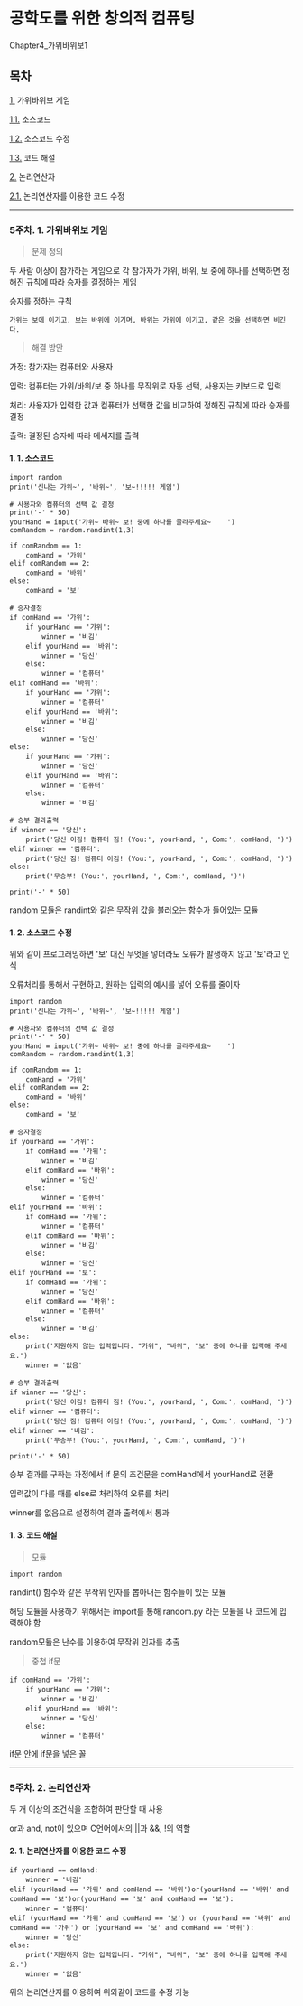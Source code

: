 # 공학도를 위한 창의적 컴퓨팅

Chapter4_가위바위보1

## 목차

[1.](#5주차-1-가위바위보-게임) 가위바위보 게임

  [1.1.](#1-1-소스코드) 소스코드

  [1.2.](#1-2-소스코드-수정) 소스코드 수정

  [1.3.](#1-3-코드-해설) 코드 해설

[2.](#5주차-2-논리연산자) 논리연산자

  [2.1.](2-1-논리연산자를-이용한-코드-수정) 논리연산자를 이용한 코드 수정


---

### 5주차. 1. 가위바위보 게임

> 문제 정의

두 사람 이상이 참가하는 게임으로 각 참가자가 가위, 바위, 보 중에 하나를 선택하면 정해진 규칙에 따라 승자를 결정하는 게임

승자를 정하는 규칙
```
가위는 보에 이기고, 보는 바위에 이기며, 바위는 가위에 이기고, 같은 것을 선택하면 비긴다.
```

> 해결 방안

가정: 참가자는 컴퓨터와 사용자

입력: 컴퓨터는 가위/바위/보 중 하나를 무작위로 자동 선택, 사용자는 키보드로 입력

처리: 사용자가 입력한 값과 컴퓨터가 선택한 값을 비교하여 정해진 규칙에 따라 승자를 결정

출력: 결정된 승자에 따라 메세지를 출력

#### 1. 1. 소스코드

```
import random
print('신나는 가위~', '바위~', '보~!!!!! 게임')

# 사용자와 컴퓨터의 선택 값 결정
print('-' * 50)
yourHand = input('가위~ 바위~ 보! 중에 하나를 골라주세요~    ')
comRandom = random.randint(1,3)

if comRandom == 1:
    comHand = '가위'
elif comRandom == 2:
    comHand = '바위'
else:
    comHand = '보'

# 승자결정
if comHand == '가위':
    if yourHand == '가위':
        winner = '비김'
    elif yourHand == '바위':
        winner = '당신'
    else:
        winner = '컴퓨터'
elif comHand == '바위':
    if yourHand == '가위':
        winner = '컴퓨터'
    elif yourHand == '바위':
        winner = '비김'
    else:
        winner = '당신'
else:
    if yourHand == '가위':
        winner = '당신'
    elif yourHand == '바위':
        winner = '컴퓨터'
    else:
        winner = '비김'

# 승부 결과출력
if winner == '당신':
    print('당신 이김! 컴퓨터 짐! (You:', yourHand, ', Com:', comHand, ')')
elif winner == '컴퓨터':
    print('당신 짐! 컴퓨터 이김! (You:', yourHand, ', Com:', comHand, ')')
else:
    print('무승부! (You:', yourHand, ', Com:', comHand, ')')

print('-' * 50)
```

random 모듈은 randint와 같은 무작위 값을 불러오는 함수가 들어있는 모듈

#### 1. 2. 소스코드 수정

위와 같이 프로그래밍하면 '보' 대신 무엇을 넣더라도 오류가 발생하지 않고 '보'라고 인식

오류처리를 통해서 구현하고, 원하는 입력의 예시를 넣어 오류를 줄이자

```
import random
print('신나는 가위~', '바위~', '보~!!!!! 게임')

# 사용자와 컴퓨터의 선택 값 결정
print('-' * 50)
yourHand = input('가위~ 바위~ 보! 중에 하나를 골라주세요~    ')
comRandom = random.randint(1,3)

if comRandom == 1:
    comHand = '가위'
elif comRandom == 2:
    comHand = '바위'
else:
    comHand = '보'

# 승자결정
if yourHand == '가위':
    if comHand == '가위':
        winner = '비김'
    elif comHand == '바위':
        winner = '당신'
    else:
        winner = '컴퓨터'
elif yourHand == '바위':
    if comHand == '가위':
        winner = '컴퓨터'
    elif comHand == '바위':
        winner = '비김'
    else:
        winner = '당신'
elif yourHand == '보':
    if comHand == '가위':
        winner = '당신'
    elif comHand == '바위':
        winner = '컴퓨터'
    else:
        winner = '비김'
else:
    print('지원하지 않는 입력입니다. "가위", "바위", "보" 중에 하나를 입력해 주세요.')
    winner = '없음'

# 승부 결과출력
if winner == '당신':
    print('당신 이김! 컴퓨터 짐! (You:', yourHand, ', Com:', comHand, ')')
elif winner == '컴퓨터':
    print('당신 짐! 컴퓨터 이김! (You:', yourHand, ', Com:', comHand, ')')
elif winner == '비김':
    print('무승부! (You:', yourHand, ', Com:', comHand, ')')

print('-' * 50)
```

승부 결과를 구하는 과정에서 if 문의 조건문을 comHand에서 yourHand로 전환

입력값이 다를 때를 else로 처리하여 오류를 처리

winner를 없음으로 설정하여 결과 출력에서 통과

#### 1. 3. 코드 해설

> 모듈

```
import random
```

randint() 함수와 같은 무작위 인자를 뽑아내는 함수들이 있는 모듈

해당 모듈을 사용하기 위해서는 import를 통해 random.py 라는 모듈을 내 코드에 입력해야 함

random모듈은 난수를 이용하여 무작위 인자를 추출

> 중첩 if문

```
if comHand == '가위':
    if yourHand == '가위':
        winner = '비김'
    elif yourHand == '바위':
        winner = '당신'
    else:
        winner = '컴퓨터'
```

if문 안에 if문을 넣은 꼴


---

### 5주차. 2. 논리연산자

두 개 이상의 조건식을 조합하여 판단할 때 사용

or과 and, not이 있으며 C언어에서의 ||과 &&, !의 역할

#### 2. 1. 논리연산자를 이용한 코드 수정

```
if yourHand == omHand:
    winner = '비김'
elif (yourHand == '가위' and comHand == '바위')or(yourHand == '바위' and comHand == '보')or(yourHand == '보' and comHand == '보'):
    winner = '컴퓨터'
elif (yourHand == '가위' and comHand == '보') or (yourHand == '바위' and comHand == '가위') or (yourHand == '보' and comHand == '바위'):
    winner = '당신'
else:
    print('지원하지 않는 입력입니다. "가위", "바위", "보" 중에 하나를 입력해 주세요.')
    winner = '없음'
```

위의 논리연산자를 이용하여 위와같이 코드를 수정 가능
